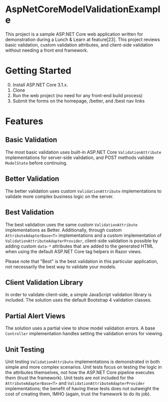 # AspNetCoreModelValidationExample
This project is a sample ASP.NET Core web application written for demonstration during a Lunch & Learn at feature[23]. This project reviews basic validation, custom validation attributes, and client-side validation without needing a front end framework.

# Getting Started
0. Install ASP.NET Core 3.1.x.
1. Clone
2. Run the web project (no need for any front-end build process)
3. Submit the forms on the homepage, /better, and /best nav links

# Features
## Basic Validation
The most basic validation uses built-in ASP.NET Core `ValidationAttribute` implementations for server-side validation, and POST methods validate `ModelState` before continuing.

## Better Validation
The better validation uses custom `ValidationAttribute` implementations to validate more complex business logic on the server.

## Best Validation
The best validation uses the same custom `ValidationAttribute` implementations as Better. Additionally, through custom `AttributeAdapterBase<T>` implementations and a custom implementation of `ValidationAttributeAdapterProvider`, client-side validation is possible by adding custom `data-*` attributes that are added to the generated HTML when using the default ASP.NET Core tag helpers in Razor views.

Please note that "Best" is the best validation in this particular application, not necessarily the best way to validate your models.

## Client Validation Library
In order to validate client-side, a simple JavaScript validation library is included. The solution uses the default Bootstrap 4 validation classes.

## Partial Alert Views
The solution uses a partial view to show model validation errors. A base `Controller` implementation handles setting the validation errors for viewing.

## Unit Testing
Unit testing `ValidationAttribute` implementations is demonstrated in both simple and more complex scenarios. Unit tests focus on testing the logic in the attributes themselves, not how the ASP.NET Core pipeline executes them (trust the framework). Unit tests are not included for the `AttributeAdapterBase<T>` and `ValidationAttributeAdapterProvider` implementations; the benefit of having these tests does not outweight the cost of creating them, IMHO (again, trust the framework to do its job).
